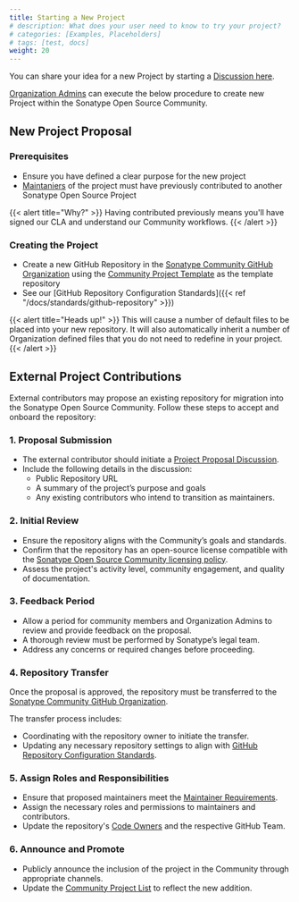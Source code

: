 ```yaml
---
title: Starting a New Project
# description: What does your user need to know to try your project?
# categories: [Examples, Placeholders]
# tags: [test, docs]
weight: 20
---
```


You can share your idea for a new Project by starting a [Discussion here](https://github.com/orgs/sonatype-nexus-community/discussions/new?category=project-proposal).

[Organization Admins](../community_roles/admin.md) can execute the below procedure to create new Project within the Sonatype Open Source Community.

## New Project Proposal

### Prerequisites

- Ensure you have defined a clear purpose for the new project
- [Maintaniers](../community_roles/maintainer.md) of the project must have previously contributed to another Sonatype Open Source Project

{{< alert title="Why?" >}}
Having contributed previously means you'll have signed our CLA and understand our Community workflows.
{{< /alert >}}

### Creating the Project

- Create a new GitHub Repository in the [Sonatype Community GitHub Organization](https://github.com/organizations/sonatype-nexus-community/repositories/new) using the [Community Project Template](https://github.com/sonatype-nexus-community/community-project-template) as the template repository
- See our [GitHub Repository Configuration Standards]({{< ref "/docs/standards/github-repository" >}})


{{< alert title="Heads up!" >}}
This will cause a number of default files to be placed into your new repository.
It will also automatically inherit a number of Organization defined files that you do not need to redefine in your project.
{{< /alert >}}

## External Project Contributions

External contributors may propose an existing repository for migration into the Sonatype Open Source Community. Follow these steps to accept and onboard the repository:

### 1. Proposal Submission

- The external contributor should initiate a [Project Proposal Discussion](https://github.com/orgs/sonatype-nexus-community/discussions/new?category=project-proposal).
- Include the following details in the discussion:
  - Public Repository URL
  - A summary of the project’s purpose and goals
  - Any existing contributors who intend to transition as maintainers.

### 2. Initial Review

- Ensure the repository aligns with the Community’s goals and standards.
- Confirm that the repository has an open-source license compatible with the [Sonatype Open Source Community licensing policy](../standards).
- Assess the project's activity level, community engagement, and quality of documentation.

### 3. Feedback Period

- Allow a period for community members and Organization Admins to review and provide feedback on the proposal.
- A thorough review must be performed by Sonatype’s legal team.
- Address any concerns or required changes before proceeding.

### 4. Repository Transfer

Once the proposal is approved, the repository must be transferred to the [Sonatype Community GitHub Organization](https://github.com/sonatype-nexus-community).

The transfer process includes:

  - Coordinating with the repository owner to initiate the transfer.
  - Updating any necessary repository settings to align with [GitHub Repository Configuration Standards](../standards).

### 5. Assign Roles and Responsibilities

- Ensure that proposed maintainers meet the [Maintainer Requirements](../community_roles/maintainer.md).
- Assign the necessary roles and permissions to maintainers and contributors.
- Update the repository's [Code Owners](/docs/standards/repository-contents/#code-owners) and the respective GitHub Team.

### 6. Announce and Promote

- Publicly announce the inclusion of the project in the Community through appropriate channels.
- Update the [Community Project List](../../projects/active) to reflect the new addition.
